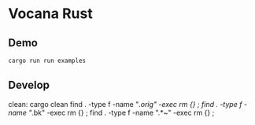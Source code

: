 # Vocana Rust

## Demo

```bash
cargo run run examples
```

## Develop

clean:
	cargo clean
	find . -type f -name "*.orig" -exec rm {} \;
	find . -type f -name "*.bk" -exec rm {} \;
	find . -type f -name ".*~" -exec rm {} \;	
